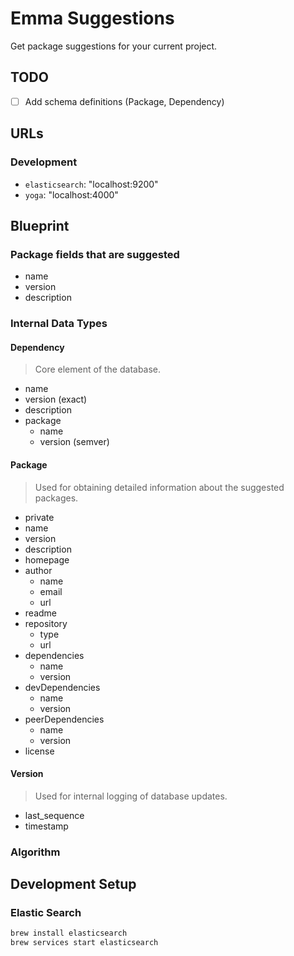 # Emma Suggestions

Get package suggestions for your current project.

## TODO

* [ ] Add schema definitions (Package, Dependency)

## URLs

### Development

* `elasticsearch`: "localhost:9200"
* `yoga`: "localhost:4000"

## Blueprint

### Package fields that are suggested

* name
* version
* description

### Internal Data Types

#### Dependency

> Core element of the database.

* name
* version (exact)
* description
* package
  * name
  * version (semver)

#### Package

> Used for obtaining detailed information about the suggested packages.

* private
* name
* version
* description
* homepage
* author
  * name
  * email
  * url
* readme
* repository
  * type
  * url
* dependencies
  * name
  * version
* devDependencies
  * name
  * version
* peerDependencies
  * name
  * version
* license

#### Version

> Used for internal logging of database updates.

* last_sequence
* timestamp

### Algorithm



## Development Setup

### Elastic Search

```bash
brew install elasticsearch
brew services start elasticsearch
```
